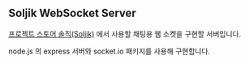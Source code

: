 ## Soljik WebSocket Server
[프로젝트 스토어 솔직(Soljik)](https://github.com/momo1108/StoreSoljik) 에서 사용할 채팅용 웹 소켓을 구현할 서버입니다.

node.js 의 express 서버와 socket.io 패키지를 사용해 구현합니다.